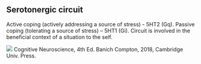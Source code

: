## Serotonergic circuit

Active coping (actively addressing a source of stress) - 5HT2 (Gq). Passive coping (tolerating a source of stress) – 5HT1 (Gi). Circuit is involved in the beneficial context of a situation to the self.

![](<2 - Source Material/Masters/attachments/Attachment 150.png>) Cognitive Neuroscience, 4th Ed. Banich Compton, 2018, Cambridge Univ. Press.